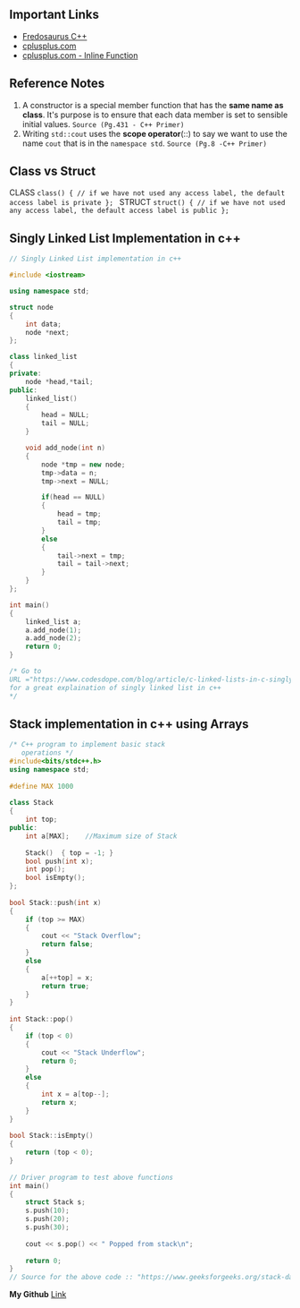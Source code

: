 ## Important Links
* [Fredosaurus C++](http://www.fredosaurus.com/notes-cpp/)
* [cplusplus.com](http://www.cplusplus.com/)
* [cplusplus.com - Inline Function](http://www.cplusplus.com/articles/2LywvCM9/)


## Reference Notes
1. A constructor is a special member function that has the **same name as class**. It's purpose is to ensure that each data member is set to sensible initial values.
`Source (Pg.431 - C++ Primer)`
2. Writing `std::cout` uses the **scope operator**(::) to say we want to use the name `cout` that is in the `namespace std`.
`Source (Pg.8 -C++ Primer)`

## Class vs Struct
CLASS
`class()
{
// if we have not used any access label, the default access label is private
};
`
STRUCT
`struct()
{
// if we have not used any access label, the default access label is public
};
`
## Singly Linked List Implementation in c++

```c++
// Singly Linked List implementation in c++

#include <iostream>

using namespace std;

struct node
{
    int data;
    node *next;
};

class linked_list
{
private:
    node *head,*tail;
public:
    linked_list()
    {
        head = NULL;
        tail = NULL;
    }

    void add_node(int n)
    {
        node *tmp = new node;
        tmp->data = n;
        tmp->next = NULL;

        if(head == NULL)
        {
            head = tmp;
            tail = tmp;
        }
        else
        {
            tail->next = tmp;
            tail = tail->next;
        }
    }
};

int main()
{
    linked_list a;
    a.add_node(1);
    a.add_node(2);
    return 0;
}

/* Go to 
URL ="https://www.codesdope.com/blog/article/c-linked-lists-in-c-singly-linked-list/"
for a great explaination of singly linked list in c++
*/
```

## Stack implementation in c++ using Arrays

```c++
/* C++ program to implement basic stack
   operations */
#include<bits/stdc++.h>
using namespace std;
 
#define MAX 1000
 
class Stack
{
    int top;
public:
    int a[MAX];    //Maximum size of Stack
 
    Stack()  { top = -1; }
    bool push(int x);
    int pop();
    bool isEmpty();
};
 
bool Stack::push(int x)
{
    if (top >= MAX)
    {
        cout << "Stack Overflow";
        return false;
    }
    else
    {
        a[++top] = x;
        return true;
    }
}
 
int Stack::pop()
{
    if (top < 0)
    {
        cout << "Stack Underflow";
        return 0;
    }
    else
    {
        int x = a[top--];
        return x;
    }
}
 
bool Stack::isEmpty()
{
    return (top < 0);
}
 
// Driver program to test above functions
int main()
{
    struct Stack s;
    s.push(10);
    s.push(20);
    s.push(30);
 
    cout << s.pop() << " Popped from stack\n";
 
    return 0;
}
// Source for the above code :: "https://www.geeksforgeeks.org/stack-data-structure-introduction-program/" 
```
**My Github** [Link](https://github.com/adist98)
